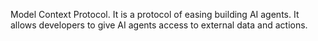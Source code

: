 Model Context Protocol. It is a protocol of easing building AI agents. It allows developers to give AI agents access to external data and actions.